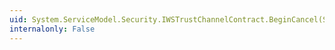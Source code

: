 ```yaml
---
uid: System.ServiceModel.Security.IWSTrustChannelContract.BeginCancel(System.IdentityModel.Protocols.WSTrust.RequestSecurityToken,System.AsyncCallback,System.Object)
internalonly: False
---
```

